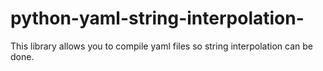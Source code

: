 # python-yaml-string-interpolation-
This library allows you to compile yaml files so string interpolation can be done.
